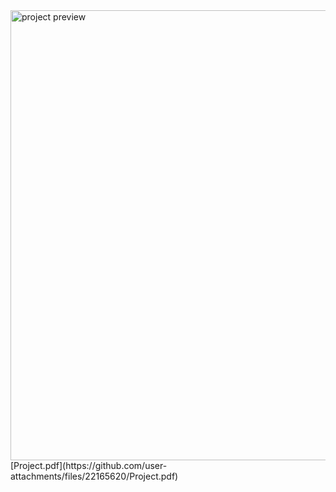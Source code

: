 <img width="1283" height="720" alt="project preview" src="https://github.com/user-attachments/assets/6784123f-9b6e-47ac-8495-5e8c89317fb3" />
[Project.pdf](https://github.com/user-attachments/files/22165620/Project.pdf)
